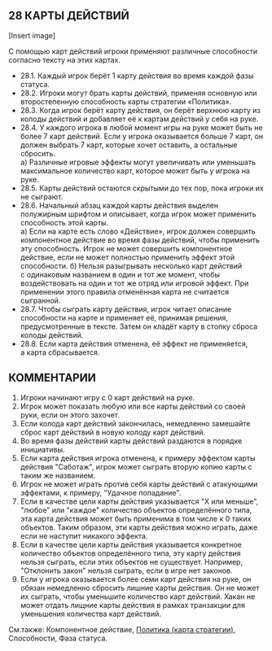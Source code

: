 28 КАРТЫ ДЕЙСТВИЙ
---

[Insert image]

C помощью карт действий игроки применяют различные способности согласно тексту на этих картах.
* 28.1. Каждый игрок берёт 1 карту действия во время каждой фазы статуса.
* 28.2. Игроки могут брать карты действий, применяя основную или второстепенную способность карты стратегии «Политика».
* 28.3. Когда игрок берёт карту действия, он берёт верхнюю карту из колоды действий и добавляет её к картам действий у себя на руке.
* 28.4. У каждого игрока в любой момент игры на руке может быть не более 7 карт действий. Если у игрока оказывается больше 7 карт, он должен выбрать 7 карт, которые хочет оставить, а остальные сбросить.  
  а) Различные игровые эффекты могут увеличивать или уменьшать максимальное количество карт, которое может быть у игрока на руке.
* 28.5. Карты действий остаются скрытыми до тех пор, пока игроки их не сыграют.
* 28.6. Начальный абзац каждой карты действия выделен полужирным шрифтом и описывает, когда игрок может применить способность этой карты.  
  а) Если на карте есть слово «Действие», игрок должен совершить компонентное действие во время фазы действий, чтобы применить эту способность. Игрок не может совершить компонентное действие, если не может полностью применить эффект этой способности.   б) Нельзя разыгрывать несколько карт действий с одинаковым названием в один и тот же момент, чтобы воздействовать на один и тот же отряд или игровой эффект. При применении этого правила отменённая карта не считается сыгранной.
* 28.7. Чтобы сыграть карту действия, игрок читает описание способности на карте и применяет её, принимая решения, предусмотренные в тексте. Затем он кладёт карту в стопку сброса колоды действий.
* 28.8.  Если карта действия отменена, её эффект не применяется, а карта сбрасывается. 

КОММЕНТАРИИ
---
1) Игроки начинают игру с 0 карт действий на руке.
2) Игрок может показать любую или все карты действий со своей руки, если он этого захочет.
3) Если колода карт действий закончилась, немедленно замешайте сброс карт действий в новую колоду карт действий.
4) Во время фазы действий карты действий раздаются в порядке инициативы.
5) Если карта действия игрока отменена, к примеру эффектом карты действия "Саботаж", игрок может сыграть вторую копию карты с таким же названием.
6) Игрок не может играть против себя карты действий с атакующими эффектами, к примеру, "Удачное попадание".
7) Если в качестве цели карты действия указывается "Х или меньше", "любое" или "каждое" количество объектов определённого типа, эта карта действия может быть применима в том числе к 0 таких объектов. Таким образом, эти карты действия можно играть, даже если не наступит никакого эффекта.
8) Если в качестве цели карты действия указывается конкретное количество объектов определённого типа, эту карту действия нельзя сыграть, если этих объектов не существует. Например, "Отклонить закон" нельзя сыграть, если в игре нет законов.
9) Если у игрока оказывается более семи карт действия на руке, он обязан немедленно сбросить лишние карты действия. Он не может их сыграть, чтобы уменьшите количество карт действий. Хакан не может отдать лищние карты действия в рамках транзакции для уменьшения количества карт действий.

См.также: Компонентное действие, [Политика (карта стратегии)](politics_sc.md), Способности, Фаза статуса.
